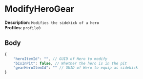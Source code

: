 # ModifyHeroGear

**Description**: `Modifies the sidekick of a hero` \
**Profiles**: `profile0`

## Body

```js
{
    "heroItemId": "", // GUID of Hero to modify
    "bIsInPit": false, // Whether the hero is in the pit
    "gearHeroItemId": "" // GUID of Hero to equip as sidekick
}
```
